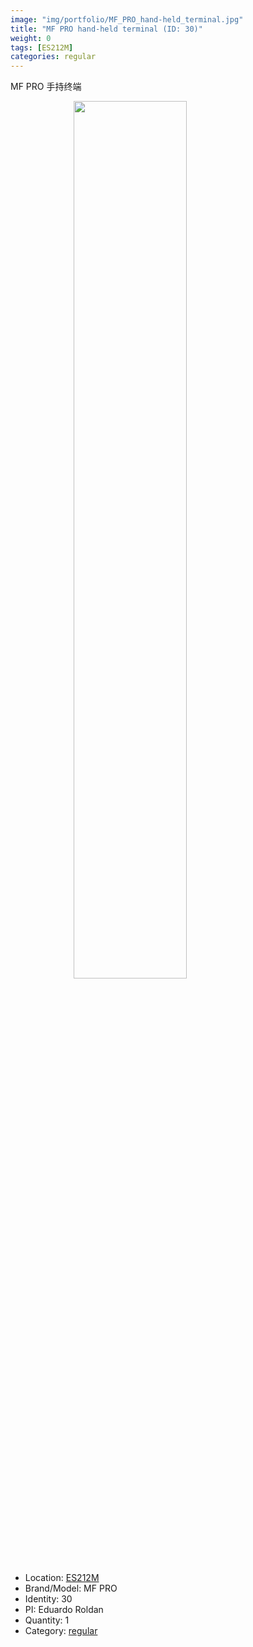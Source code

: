 ```yaml
---
image: "img/portfolio/MF_PRO_hand-held_terminal.jpg"
title: "MF PRO hand-held terminal (ID: 30)"
weight: 0
tags: [ES212M]
categories: regular
---
```


MF PRO 手持终端

<!--more-->

<img src="../../img/portfolio/MF_PRO_hand-held_terminal.jpg" width="60%" style="display: block; margin: auto;">

- Location: [ES212M](../../tags/es212m)
- Brand/Model: MF PRO
- Identity: 30
- PI: Eduardo Roldan
- Quantity: 1
- Category: [regular](../../categories/regular)






